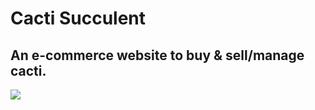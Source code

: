 # Cacti Succulent
## An e-commerce website to buy & sell/manage cacti.

<img src="https://github.com/saads2018/cacti.github.io/assets/71264405/28499831-3d45-4bba-8d13-da4e785dd168"></img>
